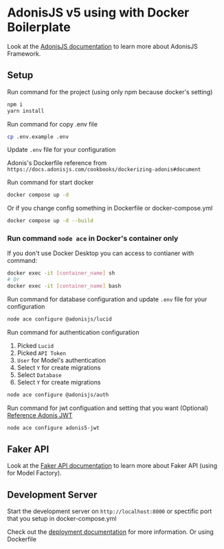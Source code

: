 # AdonisJS v5 using with Docker Boilerplate

Look at the [AdonisJS documentation](https://docs.adonisjs.com/) to learn more about AdonisJS Framework.

## Setup

Run command for the project (using only npm because docker's setting)

```bash
npm i
yarn install
```

Run command for copy .env file

```bash
cp .env.example .env
```

Update `.env` file for your configuration

Adonis's Dockerfile reference from `https://docs.adonisjs.com/cookbooks/dockerizing-adonis#document`

Run command for start docker

```bash
docker compose up -d
```

Or if you change config something in Dockerfile or docker-compose.yml

```bash
docker compose up -d --build
```

### Run command `node ace` in Docker's container only

If you don't use Docker Desktop you can access to contianer with command:

```bash
docker exec -it [container_name] sh
# Or
docker exec -it [container_name] bash
```

Run command for database configuration and update `.env` file for your configuration

```bash
node ace configure @adonisjs/lucid
```

Run command for authentication configuration
1. Picked `Lucid`
2. Picked `API Token`
3. `User` for Model's authentication
4. Select `Y` for create migrations
5. Select `Database`
6. Select `Y` for create migrations

```bash
node ace configure @adonisjs/auth
```

Run command for jwt configuation and setting that you want (Optional) [Reference Adonis JWT](https://github.com/maxgalbu/adonis5-jwt)

```bash
node ace configure adonis5-jwt
```

## Faker API

Look at the [Faker API documentation](https://fakerjs.dev/api/) to learn more about Faker API (using for Model Factory).

## Development Server

Start the development server on `http://localhost:8000` or spectific port that you setup in docker-compose.yml

Check out the [deployment documentation](https://docs.adonisjs.com/guides/deployment) for more information. Or using Dockerfile